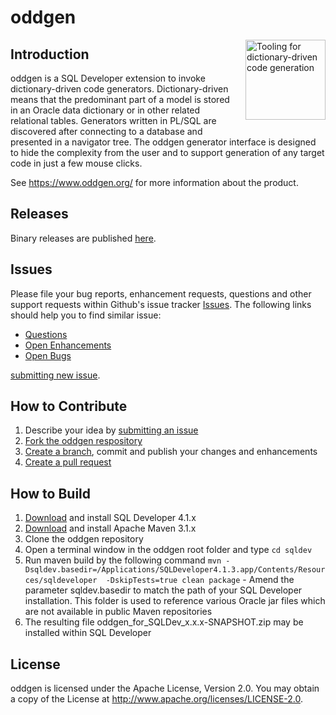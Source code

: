 # oddgen

<img src="https://github.com/oddgen/oddgen/blob/master/sqldev/src/main/resources/org/oddgen/sqldev/resources/images/oddgen_512x512_text.png?raw=true" style="padding-left:15px; padding-bottom:20px" title="Tooling for dictionary-driven code generation" align="right" width="128px" />

## Introduction

oddgen is a SQL Developer extension to invoke dictionary-driven code generators. Dictionary-driven means that the predominant part of a model is stored in an Oracle data dictionary or in other related relational tables. Generators written in PL/SQL are discovered after connecting to a database and presented in a navigator tree. The oddgen generator interface is designed to hide the complexity from the user and to support generation of any target code in just a few mouse clicks.

See <https://www.oddgen.org/> for more information about the product.     

## Releases

Binary releases are published [here](https://github.com/oddgen/oddgen/releases).

## Issues
Please file your bug reports, enhancement requests, questions and other support requests within Github's issue tracker [Issues](https://help.github.com/articles/about-issues/). The following links should help you to find similar issue:

* [Questions](https://github.com/oddgen/oddgen/issues?q=is%3Aissue+label%3Aquestion)
* [Open Enhancements](https://github.com/oddgen/oddgen/issues?q=is%3Aopen+is%3Aissue+label%3Aenhancement)
* [Open Bugs](https://github.com/oddgen/oddgen/issues?q=is%3Aopen+is%3Aissue+label%3Abug)

[submitting new issue](https://github.com/oddgen/oddgen/issues/new).

## How to Contribute

1. Describe your idea by [submitting an issue](https://github.com/oddgen/oddgen/issues/new)
2. [Fork the oddgen respository](https://github.com/oddgen/oddgen/fork)
3. [Create a branch](https://help.github.com/articles/creating-and-deleting-branches-within-your-repository/), commit and publish your changes and enhancements
4. [Create a pull request](https://help.github.com/articles/creating-a-pull-request/)

## How to Build

1. [Download](http://www.oracle.com/technetwork/developer-tools/sql-developer/downloads/index.html) and install SQL Developer 4.1.x
2. [Download](https://maven.apache.org/download.cgi) and install Apache Maven 3.1.x
3. Clone the oddgen repository
4. Open a terminal window in the oddgen root folder and type ```cd sqldev```
5. Run maven build by the following command ```mvn -Dsqldev.basedir=/Applications/SQLDeveloper4.1.3.app/Contents/Resources/sqldeveloper  -DskipTests=true clean package``` - Amend the parameter sqldev.basedir to match the path of your SQL Developer installation. This folder is used to reference various Oracle jar files which are not available in public Maven repositories
6. The resulting file oddgen_for_SQLDev_x.x.x-SNAPSHOT.zip may be installed within SQL Developer

## License

oddgen is licensed under the Apache License, Version 2.0. You may obtain a copy of the License at <http://www.apache.org/licenses/LICENSE-2.0>. 
